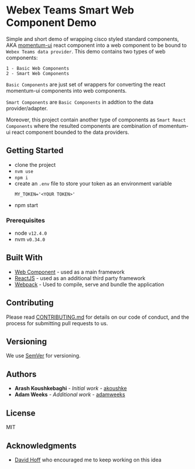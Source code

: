 # Webex Teams Smart Web Component Demo
Simple and short demo of wrapping cisco styled standard components, AKA [momentum-ui](https://github.com/momentum-design/momentum-ui) react component into a web component to be bound to `Webex Teams data provider`. This demo contains two types of web components:

    1 - Basic Web Components
    2 - Smart Web Components

`Basic Components` are just set of wrappers for converting the react momentum-ui components into web components.

`Smart Components` are `Basic Components` in addtion to the data provider/adapter.

Moreover, this project contain another type of components as `Smart React Components` where the resulted components are combination of momentum-ui react component bounded to the data providers.

## Getting Started

  * clone the project
  * `nvm use`
  * `npm i`
  * create an `.env` file to store your token as an environment variable
    ```
    MY_TOKEN='<YOUR TOKEN>'
    ```
  * npm start

### Prerequisites

  * node `v12.4.0`
  * nvm  `v0.34.0`
## Built With

* [Web Component](https://www.webcomponents.org/introduction) - used as a main framework
* [ReactJS](https://reactjs.org) - used as an additional third party framework
* [Webpack](https://webpack.js.org/) - Used to compile, serve and bundle the application

## Contributing

Please read [CONTRIBUTING.md](https://gist.github.com/PurpleBooth/b24679402957c63ec426) for details on our code of conduct, and the process for submitting pull requests to us.

## Versioning

We use [SemVer](http://semver.org/) for versioning.

## Authors

* **Arash Koushkebaghi** - *Initial work* - [akoushke](https://github.com/akoushke)
* **Adam Weeks** - *Additional work* - [adamweeks](https://github.com/adamweeks)

## License

MIT

## Acknowledgments

* [David Hoff](https://github.com/harborhoffer) who encouraged me to keep working on this idea